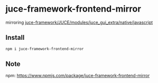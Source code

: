 # juce-framework-frontend-mirror
mirroring [juce-framework/JUCE/modules/juce_gui_extra/native/javascript](https://github.com/juce-framework/JUCE/tree/master/modules/juce_gui_extra/native/javascript)

## Install

```bash
npm i juce-framework-frontend-mirror
```

## Note

npm: https://www.npmjs.com/package/juce-framework-frontend-mirror
